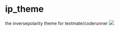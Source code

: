 # ip_theme
the inversepolarity theme for textmate/coderunner
![](https://puu.sh/ILcwR/82ed4385fa.png)
